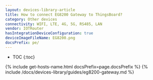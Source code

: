 ```yaml
---
layout: devices-library-article
title: How to connect EG8200 Gateway to ThingsBoard?
category: Other devices
connectivity: WIFI, LTE, 4G, 5G, RS485, LAN
vendor: IOTRouter
hasIntegrationDeviceConfiguration: true
deviceImageFileName: EG8200.png
docsPrefix: pe/
---
```


* TOC
{:toc}

{% include get-hosts-name.html docsPrefix=page.docsPrefix %}
{% include /docs/devices-library/guides/eg8200-gateway.md %}